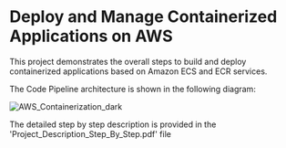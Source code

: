 # Deploy and Manage Containerized Applications on AWS

This project demonstrates the overall steps to build and deploy containerized applications based on Amazon ECS and ECR services. 

The Code Pipeline architecture is shown in the following diagram:

![AWS_Containerization_dark](https://github.com/titthi/Project_Portfolio_Habiba/assets/99510264/6cf98331-04a6-44c6-9a7a-27a4083903a8)

The detailed step by step description is provided in the 'Project_Description_Step_By_Step.pdf' file
